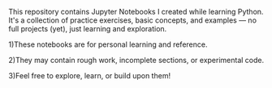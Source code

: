 This repository contains Jupyter Notebooks I created while learning Python. It's a collection of practice exercises, basic concepts, and examples — no full projects (yet), just learning and exploration.



1)These notebooks are for personal learning and reference.

2)They may contain rough work, incomplete sections, or experimental code.

3)Feel free to explore, learn, or build upon them!
